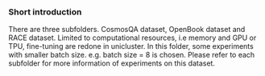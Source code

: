 ### Short introduction 
There are three subfolders. CosmosQA dataset, OpenBook dataset and RACE dataset. Limited to computational resources, i.e memory and GPU or TPU, fine-tuning are redone in unicluster. In this folder, some experiments with smaller batch size. e.g. batch size = 8 is chosen.
Please refer to each subfolder for more information of experiments on this dataset.